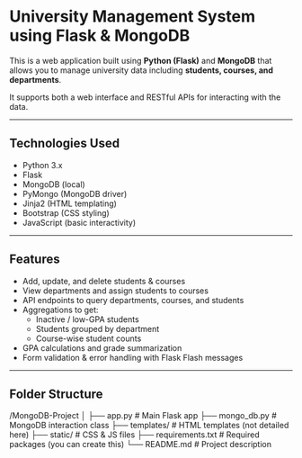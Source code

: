 # University Management System using Flask & MongoDB

This is a web application built using **Python (Flask)** and **MongoDB** that allows you to manage university data including **students, courses, and departments**.

It supports both a web interface and RESTful APIs for interacting with the data.

---

## Technologies Used

- Python 3.x
- Flask
- MongoDB (local)
- PyMongo (MongoDB driver)
- Jinja2 (HTML templating)
- Bootstrap (CSS styling)
- JavaScript (basic interactivity)

---

## Features

- Add, update, and delete students & courses
- View departments and assign students to courses
- API endpoints to query departments, courses, and students
- Aggregations to get:
  - Inactive / low-GPA students
  - Students grouped by department
  - Course-wise student counts
- GPA calculations and grade summarization
- Form validation & error handling with Flask Flash messages

---

## Folder Structure
/MongoDB-Project
│
├── app.py # Main Flask app
├── mongo_db.py # MongoDB interaction class
├── templates/ # HTML templates (not detailed here)
├── static/ # CSS & JS files
├── requirements.txt # Required packages (you can create this)
└── README.md # Project description


 

